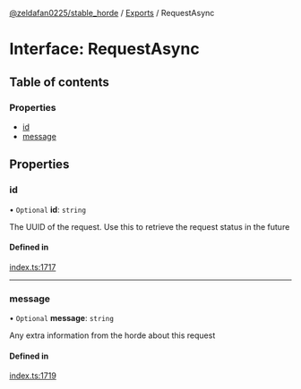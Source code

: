 [@zeldafan0225/stable_horde](../readme.md) / [Exports](../modules.md) / RequestAsync

# Interface: RequestAsync

## Table of contents

### Properties

- [id](RequestAsync.md#id)
- [message](RequestAsync.md#message)

## Properties

### id

• `Optional` **id**: `string`

The UUID of the request. Use this to retrieve the request status in the future

#### Defined in

[index.ts:1717](https://github.com/ZeldaFan0225/stable_horde/blob/b03d78a/index.ts#L1717)

___

### message

• `Optional` **message**: `string`

Any extra information from the horde about this request

#### Defined in

[index.ts:1719](https://github.com/ZeldaFan0225/stable_horde/blob/b03d78a/index.ts#L1719)
